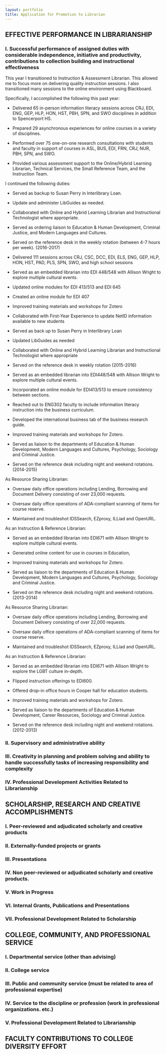 ```yaml
---
layout: portfolio
title: Application for Promotion to Librarian
---
```

EFFECTIVE PERFORMANCE IN LIBRARIANSHIP
--------------------------------------

### I. Successful performance of assigned duties with considerable independence, initiative and productivity, contributions to collection building and instructional effectiveness
This year I transitioned to Instruction & Assessment Librarian. This allowed me to focus more on delivering quality instruction sessions. I also transitioned many sessions to the online environment using Blackboard.


Specifically, I accomplished the following this past year:

* Delivered 65 in-person information literacy sessions across CRJ, EDI, ENG, GEP, HLP, HON, HST, PBH, SPN, and SWO disciplines in addition to Spencerport HS.

* Prepared 29 asynchronous experiences for online courses in a variety of disciplines.

* Performed over 75 one-on-one research consultations with students and faculty in support of courses in ASL, BUS, EDI, FRN, CRJ, NUR, PBH, SPN, and SWO.

* Provided various assessment support to the Online/Hybrid Learning Librarian, Technical Services, the Small Reference Team, and the Instruction Team.


I continued the following duties:

* Served as backup to Susan Perry in Interlibrary Loan.

* Update and administer LibGuides as needed.

* Collaborated with Online and Hybrid Learning Librarian and Instructional Technologist where appropriate.

* Served as ordering liaison to Education & Human Development, Criminal Justice, and Modern Languages and Cultures.

* Served on the reference desk in the weekly rotation (between 4-7 hours per week). (2016-2017)


* Delivered 111 sessions across CRJ, CSC, DCC, EDI, ELS, ENG, GEP, HLP, HON, HST, PAD, PLS, SPN, SWO, and high school sessions

* Served as an embedded librarian into EDI 448/548 with Allison Wright to explore multiple cultural events.

* Updated online modules for EDI 413/513 and EDI 645

* Created an online module for EDI 407

* Improved training materials and workshops for Zotero

* Collaborated with First-Year Experience to update NetID information available to new students

* Served as back up to Susan Perry in Interlibrary Loan

* Updated LibGuides as needed

* Collaborated with Online and Hybrid Learning Librarian and Instructional Technologist where appropriate

* Served on the reference desk in weekly rotation (2015-2016)


* Served as an embedded librarian into EDI448/548 with Allison Wright to explore multiple cultural events.

* Incorporated an online module for EDI413/513 to ensure consistency between sections.

* Reached out to ENG302 faculty to include information literacy instruction into the business curriculum.

* Developed the international business tab of the business research guide.

* Improved training materials and workshops for Zotero.

* Served as liaison to the departments of Education & Human Development, Modern Languages and Cultures, Psychology, Sociology and Criminal Justice.

* Served on the reference desk including night and weekend rotations. (2014-2015)


As Resource Sharing Librarian:

* Oversaw daily office operations including Lending, Borrowing and Document Delivery consisting of over 23,000 requests.

* Oversaw daily office operations of ADA-compliant scanning of items for course reserve.

* Maintained and troubleshot IDSSearch, EZproxy, ILLiad and OpenURL.


As an Instruction & Reference Librarian:

* Served as an embedded librarian into EDI671 with Allison Wright to explore multiple cultural events.

* Generated online content for use in courses in Education,

* Improved training materials and workshops for Zotero.

* Served as liaison to the departments of Education & Human Development, Modern Languages and Cultures, Psychology, Sociology and Criminal Justice.

* Served on the reference desk including night and weekend rotations. (2013-2014)


As Resource Sharing Librarian:

* Oversaw daily office operations including Lending, Borrowing and Document Delivery consisting of over 22,000 requests.

* Oversaw daily office operations of ADA-compliant scanning of items for course reserve.

* Maintained and troubleshot IDSSearch, EZproxy, ILLiad and OpenURL.


As an Instruction & Reference Librarian:

* Served as an embedded librarian into EDI671 with Allison Wright to explore the LGBT culture in-depth.

* Flipped instruction offerings to EDI600.

* Offered drop-in office hours in Cooper hall for education students.

* Improved training materials and workshops for Zotero.

* Served as liaison to the departments of Education & Human Development, Career Resources, Sociology and Criminal Justice.

* Served on the reference desk including night and weekend rotations. (2012-2013)




### II. Supervisory and administrative ability
### III. Creativity in planning and problem solving and ability to handle successfully tasks of increasing responsibility and complexity
### IV. Professional Development Activities Related to Librarianship


SCHOLARSHIP, RESEARCH AND CREATIVE ACCOMPLISHMENTS
--------------------------------------------------

### I. Peer-reviewed and adjudicated scholarly and creative products
### II. Externally-funded projects or grants
### III. Presentations
### IV. Non peer-reviewed or adjudicated scholarly and creative products.
### V. Work in Progress
### VI. Internal Grants, Publications and Presentations
### VII. Professional Development Related to Scholarship



COLLEGE, COMMUNITY, AND PROFESSIONAL SERVICE
--------------------------------------------
### I. Departmental service (other than advising)
### II. College service
### III. Public and community service (must be related to area of professional expertise)
### IV. Service to the discipline or profession (work in professional organizations. etc.)
### V. Professional Development Related to Librarianship


FACULTY CONTRIBUTIONS TO COLLEGE DIVERSITY EFFORT
-------------------------------------------------